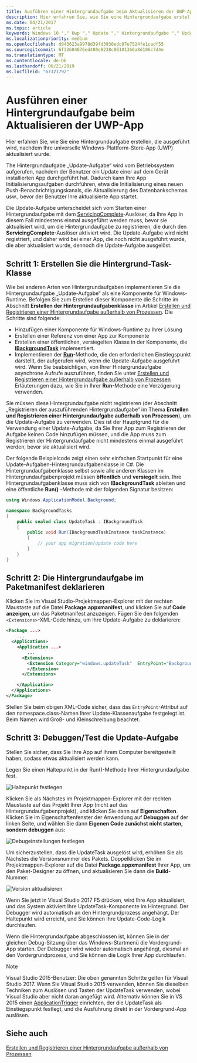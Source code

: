 ```yaml
---
title: Ausführen einer Hintergrundaufgabe beim Aktualisieren der UWP-App
description: Hier erfahren Sie, wie Sie eine Hintergrundaufgabe erstellen, die ausgeführt wird, wenn die Store-App Ihrer Universellen Windows-Plattform (UWP) aktualisiert wird.
ms.date: 04/21/2017
ms.topic: article
keywords: Windows 10 "," Uwp "," Update "," Hintergrundaufgabe "," Updatetask "," Hintergrundaufgabe
ms.localizationpriority: medium
ms.openlocfilehash: d943623a9978d39fd3930edc07e7524fe1cadf55
ms.sourcegitcommit: 6f32604876ed480e8238c86101366a8d106c7d4e
ms.translationtype: MT
ms.contentlocale: de-DE
ms.lasthandoff: 06/21/2019
ms.locfileid: "67321792"
---
```

# <a name="run-a-background-task-when-your-uwp-app-is-updated"></a>Ausführen einer Hintergrundaufgabe beim Aktualisieren der UWP-App

Hier erfahren Sie, wie Sie eine Hintergrundaufgabe erstellen, die ausgeführt wird, nachdem Ihre universelle Windows-Plattform-Store-App (UWP) aktualisiert wurde.

The Hintergrundaufgabe „Update-Aufgabe“ wird vom Betriebssystem aufgerufen, nachdem der Benutzer ein Update einer auf dem Gerät installierten App durchgeführt hat. Dadurch kann Ihre App Initialisierungsaufgaben durchführen, etwa die Initialisierung eines neuen Push-Benachrichtigungskanals, die Aktualisierung des Datenbankschemas usw., bevor der Benutzer Ihre aktualisierte App startet.

Die Update-Aufgabe unterscheidet sich vom Starten einer Hintergrundaufgabe mit dem [ServicingComplete](https://docs.microsoft.com/uwp/api/Windows.ApplicationModel.Background.SystemTriggerType)-Auslöser, da Ihre App in diesem Fall mindestens einmal ausgeführt werden muss, bevor sie aktualisiert wird, um die Hintergrundaufgabe zu registrieren, die durch den **ServicingComplete**-Auslöser aktiviert wird.  Die Update-Aufgabe wird nicht registriert, und daher wird bei einer App, die noch nicht ausgeführt wurde, die aber aktualisiert wurde, dennoch die Update-Aufgabe ausgelöst.

## <a name="step-1-create-the-background-task-class"></a>Schritt 1: Erstellen Sie die Hintergrund-Task-Klasse

Wie bei anderen Arten von Hintergrundaufgaben implementieren Sie die Hintergrundaufgabe „Update-Aufgabe“ als eine Komponente für Windows-Runtime. Befolgen Sie zum Erstellen dieser Komponente die Schritte im Abschnitt **Erstellen der Hintergrundaufgabenklasse** im Artikel [Erstellen und Registrieren einer Hintergrundaufgabe außerhalb von Prozessen](https://docs.microsoft.com/windows/uwp/launch-resume/create-and-register-a-background-task). Die Schritte sind folgende:

- Hinzufügen einer Komponente für Windows-Runtime zu Ihrer Lösung
- Erstellen einer Referenz von einer App zur Komponente
- Erstellen einer öffentlichen, versiegelten Klasse in der Komponente, die [**IBackgroundTask**](https://docs.microsoft.com/uwp/api/Windows.ApplicationModel.Background.IBackgroundTask) implementiert.
- Implementieren der [**Run**](https://docs.microsoft.com/uwp/api/windows.applicationmodel.background.ibackgroundtask.run)-Methode, die den erforderlichen Einstiegspunkt darstellt, der aufgerufen wird, wenn die Update-Aufgabe ausgeführt wird. Wenn Sie beabsichtigen, von Ihrer Hintergrundaufgabe asynchrone Aufrufe auszuführen, finden Sie unter [Erstellen und Registrieren einer Hintergrundaufgabe außerhalb von Prozessen](https://docs.microsoft.com/windows/uwp/launch-resume/create-and-register-a-background-task) Erläuterungen dazu, wie Sie in Ihrer **Run**-Methode eine Verzögerung verwenden.

Sie müssen diese Hintergrundaufgabe nicht registrieren (der Abschnitt „Registrieren der auszuführenden Hintergrundaufgabe“ im Thema **Erstellen und Registrieren einer Hintergrundaufgabe außerhalb von Prozessen**), um die Update-Aufgabe zu verwenden. Dies ist der Hauptgrund für die Verwendung einer Update-Aufgabe, da Sie Ihrer App zum Registrieren der Aufgabe keinen Code hinzufügen müssen, und die App muss zum Registrieren der Hintergrundaufgabe nicht mindestens einmal ausgeführt werden, bevor sie aktualisiert wird.

Der folgende Beispielcode zeigt einen sehr einfachen Startpunkt für eine Update-Aufgaben-Hintergrundaufgabenklasse in C#. Die Hintergrundaufgabenklasse selbst sowie alle anderen Klassen im Hintergrundaufgabenprojekt müssen **öffentlich** und **versiegelt** sein. Ihre Hintergrundaufgabenklasse muss sich von **IBackgroundTask** ableiten und eine öffentliche **Run()** -Methode mit der folgenden Signatur besitzen:

```cs
using Windows.ApplicationModel.Background;

namespace BackgroundTasks
{
    public sealed class UpdateTask : IBackgroundTask
    {
        public void Run(IBackgroundTaskInstance taskInstance)
        {
            // your app migration/update code here
        }
    }
}
```

## <a name="step-2-declare-your-background-task-in-the-package-manifest"></a>Schritt 2: Die Hintergrundaufgabe im Paketmanifest deklarieren

Klicken Sie im Visual Studio-Projektmappen-Explorer mit der rechten Maustaste auf die Datei **Package.appxmanifest**, und klicken Sie auf **Code anzeigen**, um das Paketmanifest anzuzeigen. Fügen Sie den folgenden `<Extensions>`-XML-Code hinzu, um Ihre Update-Aufgabe zu deklarieren:

```XML
<Package ...>
    ...
  <Applications>  
    <Application ...>  
        ...
      <Extensions>  
        <Extension Category="windows.updateTask"  EntryPoint="BackgroundTasks.UpdateTask">  
        </Extension>  
      </Extensions>

    </Application>  
  </Applications>  
</Package>
```

Stellen Sie beim obigen XML-Code sicher, dass das `EntryPoint`-Attribut auf den namespace.class-Namen Ihrer Update-Klassenaufgabe festgelegt ist. Beim Namen wird Groß- und Kleinschreibung beachtet.

## <a name="step-3-debugtest-your-update-task"></a>Schritt 3: Debuggen/Test die Update-Aufgabe

Stellen Sie sicher, dass Sie Ihre App auf Ihrem Computer bereitgestellt haben, sodass etwas aktualisiert werden kann.

Legen Sie einen Haltepunkt in der Run()-Methode Ihrer Hintergrundaufgabe fest.

![Haltepunkt festlegen](images/run-func-breakpoint.png)

Klicken Sie als Nächstes im Projektmappen-Explorer mit der rechten Maustaste auf das Projekt Ihrer App (nicht auf das Hintergrundaufgabenprojekt), und klicken Sie dann auf **Eigenschaften**. Klicken Sie im Eigenschaftenfenster der Anwendung auf **Debuggen** auf der linken Seite, und wählen Sie dann **Eigenen Code zunächst nicht starten, sondern debuggen** aus:

![Debugeinstellungen festlegen](images/do-not-launch-but-debug.png)

Um sicherzustellen, dass die UpdateTask ausgelöst wird, erhöhen Sie als Nächstes die Versionsnummer des Pakets. Doppelklicken Sie im Projektmappen-Explorer auf die Datei **Package.appxmanifest** Ihrer App, um den Paket-Designer zu öffnen, und aktualisieren Sie dann die **Build**-Nummer:

![Version aktualisieren](images/bump-version.png)

Wenn Sie jetzt in Visual Studio 2017 F5 drücken, wird Ihre App aktualisiert, und das System aktiviert Ihre UpdateTask-Komponente im Hintergrund. Der Debugger wird automatisch an den Hintergrundprozess angehängt. Der Haltepunkt wird erreicht, und Sie können Ihre Update-Code-Logik durchlaufen.

Wenn die Hintergrundaufgabe abgeschlossen ist, können Sie in der gleichen Debug-Sitzung über das Windows-Startmenü die Vordergrund-App starten. Der Debugger wird wieder automatisch angehängt, diesmal an den Vordergrundprozess, und Sie können die Logik Ihrer App durchlaufen.

> [!NOTE]
> Visual Studio 2015-Benutzer: Die oben genannten Schritte gelten für Visual Studio 2017. Wenn Sie Visual Studio 2015 verwenden, können Sie dieselben Techniken zum Auslösen und Tasten der UpdateTask verwenden, wobei Visual Studio aber nicht daran angefügt wird. Alternativ können Sie in VS 2015 einen [ApplicationTrigger](https://docs.microsoft.com/windows/uwp/launch-resume/trigger-background-task-from-app) einrichten, der die UpdateTask als Einstiegspunkt festlegt, und die Ausführung direkt in der Vordergrund-App auslösen.

## <a name="see-also"></a>Siehe auch

[Erstellen und Registrieren einer Hintergrundaufgabe außerhalb von Prozessen](https://docs.microsoft.com/windows/uwp/launch-resume/create-and-register-a-background-task)
